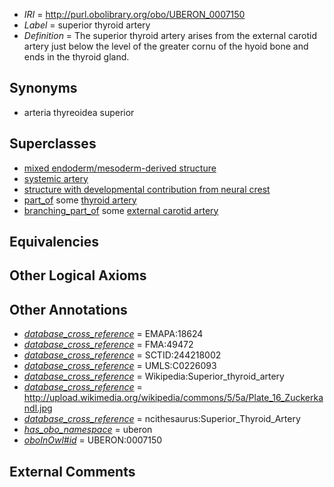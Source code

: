  * *IRI* = http://purl.obolibrary.org/obo/UBERON_0007150
 * *Label* = superior thyroid artery
 * *Definition* = The superior thyroid artery arises from the external carotid artery just below the level of the greater cornu of the hyoid bone and ends in the thyroid gland.

## Synonyms

 * arteria thyreoidea superior

## Superclasses

 * [mixed endoderm/mesoderm-derived structure](../../UBERON/77/UBERON_0000077.md)
 * [systemic artery](../../UBERON/73/UBERON_0004573.md)
 * [structure with developmental contribution from neural crest](../../UBERON/14/UBERON_0010314.md)
 * [part_of](../../BFO/50/BFO_0000050.md) some [thyroid artery](../../UBERON/47/UBERON_0003847.md)
 * [branching_part_of](../../RO/80/RO_0002380.md) some [external carotid artery](../../UBERON/70/UBERON_0001070.md)

## Equivalencies


## Other Logical Axioms


## Other Annotations

 * *[database_cross_reference](../../ef/oboInOwl#hasDbXref.md)* = EMAPA:18624
 * *[database_cross_reference](../../ef/oboInOwl#hasDbXref.md)* = FMA:49472
 * *[database_cross_reference](../../ef/oboInOwl#hasDbXref.md)* = SCTID:244218002
 * *[database_cross_reference](../../ef/oboInOwl#hasDbXref.md)* = UMLS:C0226093
 * *[database_cross_reference](../../ef/oboInOwl#hasDbXref.md)* = Wikipedia:Superior_thyroid_artery
 * *[database_cross_reference](../../ef/oboInOwl#hasDbXref.md)* = http://upload.wikimedia.org/wikipedia/commons/5/5a/Plate_16_Zuckerkandl.jpg
 * *[database_cross_reference](../../ef/oboInOwl#hasDbXref.md)* = ncithesaurus:Superior_Thyroid_Artery
 * *[has_obo_namespace](../../ce/oboInOwl#hasOBONamespace.md)* = uberon
 * *[oboInOwl#id](../../id/oboInOwl#id.md)* = UBERON:0007150

## External Comments

